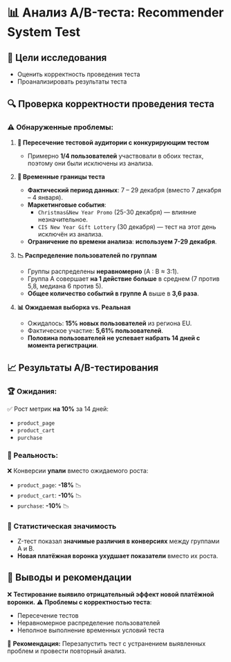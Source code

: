 # 📊 Анализ A/B-теста: Recommender System Test

## 🎯 Цели исследования
- Оценить корректность проведения теста
- Проанализировать результаты теста

## 🔍 Проверка корректности проведения теста
### ⚠️ Обнаруженные проблемы:
1. **🔄 Пересечение тестовой аудитории с конкурирующим тестом**
   - Примерно **1/4 пользователей** участвовали в обоих тестах, поэтому они были исключены из анализа.

2. **📅 Временные границы теста**
   - **Фактический период данных**: 7 – 29 декабря (вместо 7 декабря – 4 января).
   - **Маркетинговые события**:
     - `Christmas&New Year Promo` (25-30 декабря) — влияние незначительное.
     - `CIS New Year Gift Lottery` (30 декабря) — тест на этот день исключён из анализа.
   - **Ограничение по времени анализа**: **используем 7-29 декабря**.

3. **📉 Распределение пользователей по группам**
   - Группы распределены **неравномерно** (A : B ≈ 3:1).
   - Группа A совершает **на 1 действие больше** в среднем (7 против 5,8, медиана 6 против 5).
   - **Общее количество событий в группе A** выше в **3,6 раза**.

4. **📊 Ожидаемая выборка vs. Реальная**
   - Ожидалось: **15% новых пользователей** из региона EU.
   - Фактическое участие: **5,61% пользователей**.
   - **Половина пользователей не успевает набрать 14 дней с момента регистрации**.

## 📈 Результаты A/B-тестирования
### 🏆 Ожидания:
✅ Рост метрик **на 10%** за 14 дней:
- `product_page`
- `product_cart`
- `purchase`

### 🚨 Реальность:
❌ Конверсии **упали** вместо ожидаемого роста:
- `product_page`: **-18%** 📉
- `product_cart`: **-10%** 📉
- `purchase`: **-10%** 📉

### 📏 Статистическая значимость
- Z-тест показал **значимые различия в конверсиях** между группами A и B.
- **Новая платёжная воронка ухудшает показатели** вместо их роста.

## 🛑 Выводы и рекомендации
❌ **Тестирование выявило отрицательный эффект новой платёжной воронки.**
⚠️ **Проблемы с корректностью теста**:
- Пересечение тестов
- Неравномерное распределение пользователей
- Неполное выполнение временных условий теста

🔄 **Рекомендация:** Перезапустить тест с устранением выявленных проблем и провести повторный анализ.


